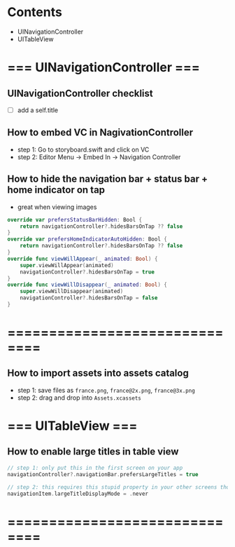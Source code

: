 # Contents
- UINavigationController
- UITableView 

# === UINavigationController ===
## UINavigationController checklist
- [ ] add a self.title

## How to embed VC in NagivationController
- step 1: Go to storyboard.swift and click on VC
- step 2: Editor Menu -> Embed In -> Navigation Controller

## How to hide the navigation bar + status bar + home indicator on tap
- great when viewing images
```swift
override var prefersStatusBarHidden: Bool {
    return navigationController?.hidesBarsOnTap ?? false
}
override var prefersHomeIndicatorAutoHidden: Bool {
    return navigationController?.hidesBarsOnTap ?? false
}
override func viewWillAppear(_ animated: Bool) {
    super.viewWillAppear(animated)
    navigationController?.hidesBarsOnTap = true
}
override func viewWillDisappear(_ animated: Bool) {
    super.viewWillDisappear(animated)
    navigationController?.hidesBarsOnTap = false
}
```
# ==============================

## How to import assets into assets catalog
- step 1: save files as `france.png`, `france@2x.png`, `france@3x.png`
- step 2: drag and drop into `Assets.xcassets`


# === UITableView ===
## How to enable large titles in table view
```swift
// step 1: only put this in the first screen on your app
navigationController?.navigationBar.prefersLargeTitles = true

// step 2: this requires this stupid property in your other screens though
navigationItem.largeTitleDisplayMode = .never
```
# ==============================


